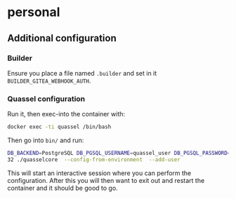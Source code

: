 personal
========


## Additional configuration

### Builder

Ensure you place a file named `.builder`
and set in it `BUILDER_GITEA_WEBHOOK_AUTH`.

### Quassel configuration

Run it, then exec-into the container with:

```bash
docker exec -ti quassel /bin/bash
```

Then go into `bin/` and run:

```bash
DB_BACKEND=PostgreSQL DB_PGSQL_USERNAME=quassel_user DB_PGSQL_PASSWORD=quassel_pass DB_PGSQL_HOSTNAME=quassel-db DB_PGSQL_DATABASE=quassel DB_PGSQL_PORT=54
32 ./quasselcore  --config-from-environment  --add-user
```

This will start an interactive session where you can
perform the configuration. After this you will then
want to exit out and restart the container and it
should be good to go.
